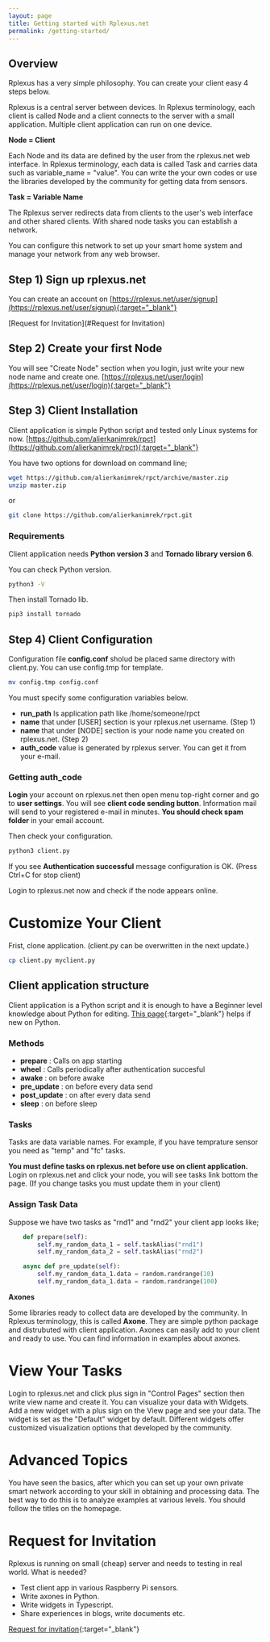 ```yaml
---
layout: page
title: Getting started with Rplexus.net
permalink: /getting-started/
---
```


## Overview
Rplexus has a very simple philosophy. You can create your client easy 4 steps below.

Rplexus is a central server between devices. In Rplexus terminology, each client is called Node and a client connects to the server with a small application. Multiple client application can run on one device.

**Node = Client**

Each Node and its data are defined by the user from the rplexus.net web interface. In Rplexus terminology, each data is called Task and carries data such as variable_name = "value". You can write the your own codes or use the libraries developed by the community for getting data from sensors.

**Task = Variable Name**

The Rplexus server redirects data from clients to the user's web interface and other shared clients. With shared node tasks you can establish a network.

You can configure this network to set up your smart home system and manage your network from any web browser.

## Step 1) Sign up rplexus.net
You can create an account on [https://rplexus.net/user/signup](https://rplexus.net/user/signup){:target="_blank"}

[Request for Invitation](#Request for Invitation)

## Step 2) Create your first Node
You will see "Create Node" section when you login, just write your new node name and create one. [https://rplexus.net/user/login](https://rplexus.net/user/login){:target="_blank"}

## Step 3) Client Installation
Client application is simple Python script and tested only Linux systems for now. [https://github.com/alierkanimrek/rpct](https://github.com/alierkanimrek/rpct){:target="_blank"}

You have two options for download on command line;
```bash
wget https://github.com/alierkanimrek/rpct/archive/master.zip
unzip master.zip
```
or
```bash
git clone https://github.com/alierkanimrek/rpct.git
```
### Requirements
Client application needs **Python version 3** and **Tornado library version 6**. 

You can check Python version.
```bash
python3 -V
```
Then install Tornado lib.
```bash
pip3 install tornado
```

## Step 4) Client Configuration
Configuration file **config.conf** sholud be placed same directory with client.py. You can use config.tmp for template.
```bash
mv config.tmp config.conf
```
You must specify some configuration variables below.
* **run_path** Is application path like /home/someone/rpct
* **name** that under [USER] section is your rplexus.net username. (Step 1)
* **name** that under [NODE] section is your node name you created on rplexus.net. (Step 2)
* **auth_code** value is generated by rplexus server. You can get it from your e-mail.

### Getting auth_code
**Login** your account on rplexus.net then open menu top-right corner and go to **user settings**. You will see **client code sending button**. Information mail will send to your registered e-mail in minutes. **You should check spam folder** in your email account.

Then check your configuration.
```bash
python3 client.py
```
If you see **Authentication successful** message configuration is OK. (Press Ctrl+C for stop client)

Login to rplexus.net now and check if the node appears online.


# Customize Your Client
Frist, clone application. (client.py can be overwritten in the next update.)
```bash
cp client.py myclient.py
```

## Client application structure
Client application is a Python script and it is enough to have a Beginner level knowledge about Python for editing. [This page](https://www.w3schools.com/python/python_syntax.asp){:target="_blank"} helps if new on Python.

### Methods
* **prepare** : Calls on app starting
* **wheel** : Calls periodically after authentication succesful
* **awake** : on before awake
* **pre_update** : on before every data send
* **post_update** : on after every data send
* **sleep** : on before sleep

### Tasks
Tasks are data variable names. For example, if you have temprature sensor you need as "temp" and "fc" tasks. 

**You must define tasks on rplexus.net before use on client application.** Login on rplexus.net and click your node, you will see tasks link bottom the page. (If you change tasks you must update them in your client)

### Assign Task Data
Suppose we have two tasks as "rnd1" and "rnd2" your client app looks like;

```python
    def prepare(self):
        self.my_random_data_1 = self.taskAlias("rnd1")
        self.my_random_data_2 = self.taskAlias("rnd2")
```

```python
    async def pre_update(self):
        self.my_random_data_1.data = random.randrange(10)
        self.my_random_data_1.data = random.randrange(100)
```

**Axones**

Some libraries ready to collect data are developed by the community. In Rplexus terminology, this is called **Axone**. They are simple python package and distrubuted with client application. Axones can easily add to your client and ready to use. You can find information in examples about axones.

# View Your Tasks
Login to rplexus.net and click plus sign in "Control Pages" section then write view name and create it. You can visualize your data with Widgets. Add a new widget with a plus sign on the View page and see your data. The widget is set as the "Default" widget by default. Different widgets offer customized visualization options that developed by the community.

# Advanced Topics
You have seen the basics, after which you can set up your own private smart network according to your skill in obtaining and processing data. The best way to do this is to analyze examples at various levels. You should follow the titles on the homepage.

# Request for Invitation
Rplexus is running on small (cheap) server and needs to testing in real world. What is needed?

* Test client app in various Raspberry Pi sensors.
* Write axones in Python.
* Write widgets in Typescript.
* Share experiences in blogs, write documents etc.

[Request for invitation](https://github.com/alierkanimrek/rplexusdocs/issues/1){:target="_blank"}
